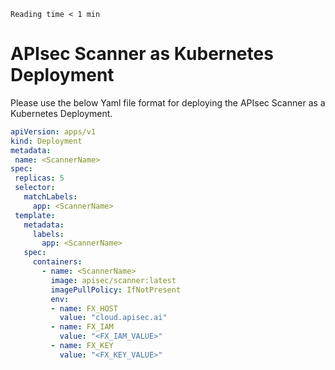 `Reading time < 1 min`
# APIsec Scanner as Kubernetes Deployment

Please use the below Yaml file format for deploying the APIsec Scanner as a Kubernetes Deployment.

``` yaml
apiVersion: apps/v1
kind: Deployment
metadata:
 name: <ScannerName>
spec:
 replicas: 5
 selector:
   matchLabels:
     app: <ScannerName>
 template:
   metadata:
     labels:
       app: <ScannerName>
   spec:
     containers:
       - name: <ScannerName>
         image: apisec/scanner:latest
         imagePullPolicy: IfNotPresent
         env:
         - name: FX_HOST
           value: "cloud.apisec.ai"
         - name: FX_IAM
           value: "<FX_IAM_VALUE>"
         - name: FX_KEY
           value: "<FX_KEY_VALUE>"
```
